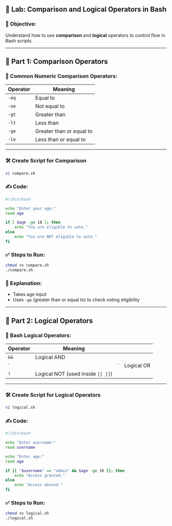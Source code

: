 ## 🧪 Lab: Comparison and Logical Operators in Bash

### 🧠 Objective:

Understand how to use **comparison** and **logical** operators to control flow in Bash scripts.

---

## 📘 Part 1: Comparison Operators

### 🔧 Common Numeric Comparison Operators:

| Operator | Meaning                  |
| -------- | ------------------------ |
| `-eq`    | Equal to                 |
| `-ne`    | Not equal to             |
| `-gt`    | Greater than             |
| `-lt`    | Less than                |
| `-ge`    | Greater than or equal to |
| `-le`    | Less than or equal to    |

---

### 🛠️ Create Script for Comparison

```bash
vi compare.sh
```

### ✍️ Code:

```bash
#!/bin/bash

echo "Enter your age:"
read age

if [ $age -ge 18 ]; then
    echo "You are eligible to vote."
else
    echo "You are NOT eligible to vote."
fi
```

### ✅ Steps to Run:

```bash
chmod +x compare.sh
./compare.sh
```

### 📌 Explanation:

* Takes age input
* Uses `-ge` (greater than or equal to) to check voting eligibility

---

## 📘 Part 2: Logical Operators

### 🔧 Bash Logical Operators:

| Operator | Meaning                           |    |            |
| -------- | --------------------------------- | -- | ---------- |
| `&&`     | Logical AND                       |    |            |
| \`       |                                   | \` | Logical OR |
| `!`      | Logical NOT (used inside `[[ ]]`) |    |            |

---

### 🛠️ Create Script for Logical Operators

```bash
vi logical.sh
```

### ✍️ Code:

```bash
#!/bin/bash

echo "Enter username:"
read username

echo "Enter age:"
read age

if [[ "$username" == "admin" && $age -ge 18 ]]; then
    echo "Access granted."
else
    echo "Access denied."
fi
```

### ✅ Steps to Run:

```bash
chmod +x logical.sh
./logical.sh
```

